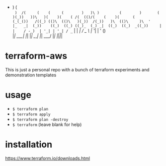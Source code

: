                                                                  
  *   )                             (                            
` )  /(     (    (     (        )   )\ )         (        )      
 ( )(_))   ))\   )(    )(    ( /(  (()/(    (    )(      (       
(_(_())   /((_) (()\  (()\   )(_))  /(_))   )\  (()\     )\  '   
|_   _|  (_))    ((_)  ((_) ((_)_  (_) _|  ((_)  ((_)  _((_))    
  | |    / -_)  | '_| | '_| / _` |  |  _| / _ \ | '_| | '  \()   
  |_|    \___|  |_|   |_|   \__,_|  |_|   \___/ |_|   |_|_|_|    
                                                                 

# terraform-aws

This is just a personal repo with a bunch of terraform experiments and demonstration templates

# usage

- ```$ terraform plan```
- ```$ terraform apply```
- ```$ terraform plan -destroy```
- ```$ terraform``` (leave blank for help)

# installation

https://www.terraform.io/downloads.html


